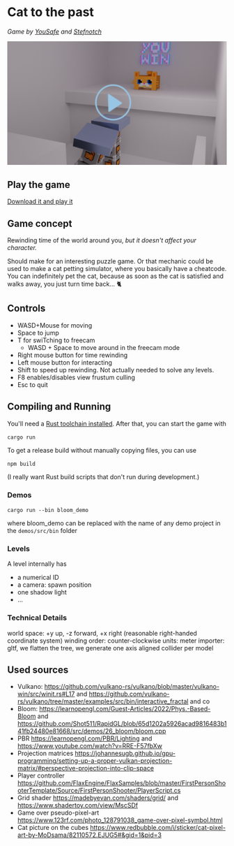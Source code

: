 # Cat to the past
*Game by [YouSafe](https://github.com/YouSafe) and [Stefnotch](https://github.com/Stefnotch)*


<a href="https://raw.githubusercontent.com/stefnotch/cgue23-cat-to-the-past/main/video-cat-to-the-past.mp4"><img src="./play-video.png" alt="Play video"/></a>

## Play the game

[Download it and play it](https://github.com/stefnotch/cgue23-cat-to-the-past/releases/tag/v0.0.2)

## Game concept

Rewinding time of the world around you, _but it doesn't affect your character._

Should make for an interesting puzzle game. Or that mechanic could be used to make a cat petting simulator, where you basically have a cheatcode. You can indefinitely pet the cat, because as soon as the cat is satisfied and walks away, you just turn time back... :cat2:

## Controls

- WASD+Mouse for moving
- Space to jump
- T for swiTching to freecam
  - WASD + Space to move around in the freecam mode
- Right mouse button for time rewinding
- Left mouse button for interacting
- Shift to speed up rewinding. Not actually needed to solve any levels.
- F8 enables/disables view frustum culling
- Esc to quit

## Compiling and Running

You'll need a [Rust toolchain installed](https://www.rust-lang.org/tools/install). After that, you can start the game with

```
cargo run
```

To get a release build without manually copying files, you can use

```
npm build
```

(I really want Rust build scripts that don't run during development.)

### Demos

```
cargo run --bin bloom_demo
```

where bloom_demo can be replaced with the name of any demo project in the `demos/src/bin` folder

### Levels

A level internally has

- a numerical ID
- a camera: spawn position
- one shadow light
- ...

### Technical Details

world space: +y up, -z forward, +x right (reasonable right-handed coordinate system)
winding order: counter-clockwise
units: meter
importer: gltf, we flatten the tree, we generate one axis aligned collider per model

## Used sources

- Vulkano: https://github.com/vulkano-rs/vulkano/blob/master/vulkano-win/src/winit.rs#L17 and https://github.com/vulkano-rs/vulkano/tree/master/examples/src/bin/interactive_fractal and co
- Bloom:  https://learnopengl.com/Guest-Articles/2022/Phys.-Based-Bloom and https://github.com/Shot511/RapidGL/blob/65d1202a5926acad9816483b141fb24480e81668/src/demos/26_bloom/bloom.cpp
- PBR https://learnopengl.com/PBR/Lighting and https://www.youtube.com/watch?v=RRE-F57fbXw
- Projection matrices  https://johannesugb.github.io/gpu-programming/setting-up-a-proper-vulkan-projection-matrix/#perspective-projection-into-clip-space
- Player controller https://github.com/FlaxEngine/FlaxSamples/blob/master/FirstPersonShooterTemplate/Source/FirstPersonShooter/PlayerScript.cs
- Grid shader https://madebyevan.com/shaders/grid/ and https://www.shadertoy.com/view/MscSDf
- Game over pseudo-pixel-art https://www.123rf.com/photo_128791038_game-over-pixel-symbol.html
- Cat picture on the cubes https://www.redbubble.com/i/sticker/cat-pixel-art-by-MoDsama/82110572.EJUG5#&gid=1&pid=3
